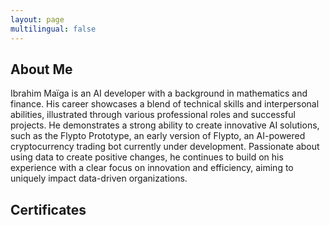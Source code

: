 ```yaml
---
layout: page
multilingual: false
---
```


## About Me
Ibrahim Maïga is an AI developer with a background in mathematics and finance. His career showcases a blend of technical skills and interpersonal abilities, illustrated through various professional roles and successful projects. He demonstrates a strong ability to create innovative AI solutions, such as the Flypto Prototype, an early version of Flypto, an AI-powered cryptocurrency trading bot currently under development. Passionate about using data to create positive changes, he continues to build on his experience with a clear focus on innovation and efficiency, aiming to uniquely impact data-driven organizations.


## Certificates

<div data-iframe-width="150" data-iframe-height="270" data-share-badge-id="7ef955db-e669-4939-a1af-2907d37a787c" data-share-badge-host="https://www.credly.com"></div><script type="text/javascript" async src="//cdn.credly.com/assets/utilities/embed.js"></script>

<div data-iframe-width="150" data-iframe-height="270" data-share-badge-id="b4b1c58d-20c2-43f4-b4a8-a20d2685b4b4" data-share-badge-host="https://www.credly.com"></div><script type="text/javascript" async src="//cdn.credly.com/assets/utilities/embed.js"></script>

<div data-iframe-width="150" data-iframe-height="270" data-share-badge-id="2d98a7fd-7c3c-4d81-95d9-d469cc78f3b1" data-share-badge-host="https://www.credly.com"></div><script type="text/javascript" async src="//cdn.credly.com/assets/utilities/embed.js"></script>

<div data-iframe-width="150" data-iframe-height="270" data-share-badge-id="43acab6a-614d-45fa-9e25-d0db557945dd" data-share-badge-host="https://www.credly.com"></div><script type="text/javascript" async src="//cdn.credly.com/assets/utilities/embed.js"></script>


